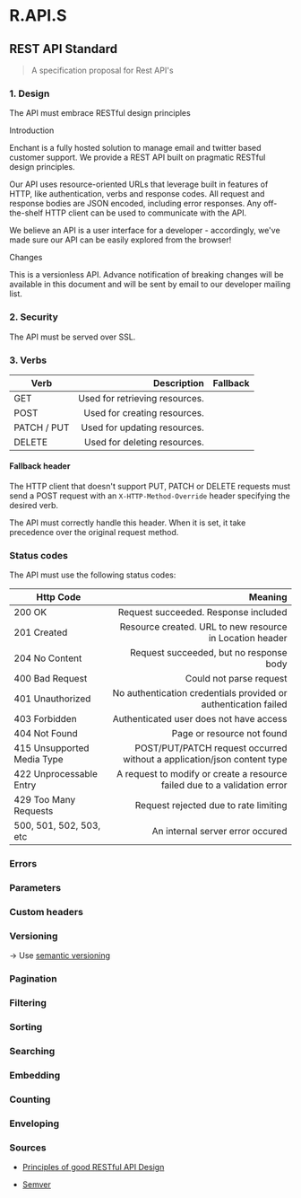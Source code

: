 # R.API.S

## REST API Standard

> A specification proposal for Rest API's


### 1. Design
The API must embrace RESTful design principles

Introduction

Enchant is a fully hosted solution to manage email and twitter based customer support. We provide a REST API built on pragmatic RESTful design principles.

Our API uses resource-oriented URLs that leverage built in features of HTTP, like authentication, verbs and response codes. All request and response bodies are JSON encoded, including error responses. Any off-the-shelf HTTP client can be used to communicate with the API.

We believe an API is a user interface for a developer - accordingly, we've made sure our API can be easily explored from the browser!

Changes

This is a versionless API. Advance notification of breaking changes will be available in this document and will be sent by email to our developer mailing list.

### 2. Security

The API must be served over SSL.

### 3. Verbs

|       Verb   |                     Description                       |      Fallback      |
|--------------|------------------------------------------------------:|-------------------:|
|  GET         | Used for retrieving resources.                        |                    |
|  POST        | Used for creating resources.                          |                    |
|  PATCH / PUT | Used for updating resources.                          |                    |
|  DELETE      | Used for deleting resources.                          |                    |

#### Fallback header

The HTTP client that doesn't support PUT, PATCH or DELETE requests must send a POST request with an `X-HTTP-Method-Override` header specifying the desired verb.

The API must correctly handle this header. When it is set, it take precedence over the original request method.

### Status codes

The API must use the following status codes:

|          Http Code        |                               Meaning                                     |
|---------------------------|--------------------------------------------------------------------------:|
| 200 OK                    | Request succeeded. Response included                                      |
| 201 Created               | Resource created. URL to new resource in Location header                  |
| 204 No Content            | Request succeeded, but no response body                                   |
| 400 Bad Request           | Could not parse request                                                   |
| 401 Unauthorized          | No authentication credentials provided or authentication failed           |
| 403 Forbidden             | Authenticated user does not have access                                   |
| 404 Not Found             | Page or resource not found                                                |
| 415 Unsupported Media Type| POST/PUT/PATCH request occurred without a application/json content type   |
| 422 Unprocessable Entry   | A request to modify or create a resource failed due to a validation error |
| 429 Too Many Requests     | Request rejected due to rate limiting                                     |
| 500, 501, 502, 503, etc   | An internal server error occured                                          |



### Errors


### Parameters


### Custom headers




### Versioning



-> Use [semantic versioning](http://semver.org/)

### Pagination


### Filtering


### Sorting


### Searching


### Embedding


### Counting


### Enveloping



### Sources


- [Principles of good RESTful API Design](https://codeplanet.io/principles-good-restful-api-design/)

- [Semver](http://semver.org/)
